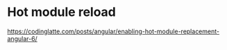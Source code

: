 # Hot module reload

https://codinglatte.com/posts/angular/enabling-hot-module-replacement-angular-6/
